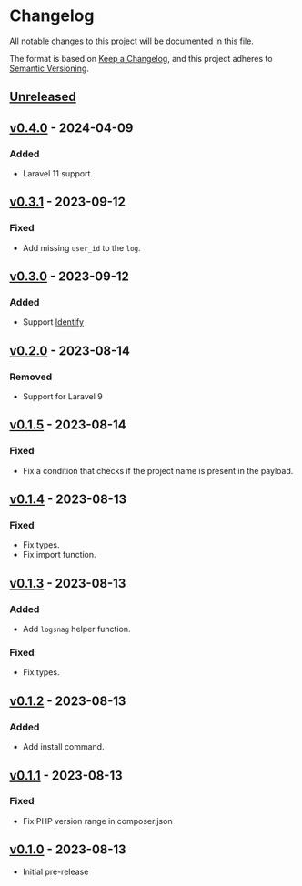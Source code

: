 # Changelog

All notable changes to this project will be documented in this file.

The format is based on [Keep a Changelog](https://keepachangelog.com/en/1.0.0/),
and this project adheres to [Semantic Versioning](https://semver.org/spec/v2.0.0.html).

## [Unreleased](https://github.com/hosmelq/laravel-logsnag/compare/v0.4.0...HEAD)

## [v0.4.0](https://github.com/hosmelq/laravel-logsnag/compare/v0.3.1...v0.4.0) - 2024-04-09

### Added

- Laravel 11 support.

## [v0.3.1](https://github.com/hosmelq/laravel-logsnag/compare/v0.3.0...v0.3.1) - 2023-09-12

### Fixed

- Add missing `user_id` to the `log`.

## [v0.3.0](https://github.com/hosmelq/laravel-logsnag/compare/v0.2.0...v0.3.0) - 2023-09-12

### Added

- Support [Identify](https://docs.logsnag.com/endpoints/identify)

## [v0.2.0](https://github.com/hosmelq/laravel-logsnag/compare/v0.1.5...v0.2.0) - 2023-08-14

### Removed

- Support for Laravel 9

## [v0.1.5](https://github.com/hosmelq/laravel-logsnag/compare/v0.1.4...v0.1.5) - 2023-08-14

### Fixed

- Fix a condition that checks if the project name is present in the payload.

## [v0.1.4](https://github.com/hosmelq/laravel-logsnag/compare/v0.1.3...v0.1.4) - 2023-08-13

### Fixed

- Fix types.
- Fix import function.

## [v0.1.3](https://github.com/hosmelq/laravel-logsnag/compare/v0.1.2...v0.1.3) - 2023-08-13

### Added

- Add `logsnag` helper function.

### Fixed

- Fix types.

## [v0.1.2](https://github.com/hosmelq/laravel-logsnag/compare/v0.1.1...v0.1.2) - 2023-08-13

### Added

- Add install command.

## [v0.1.1](https://github.com/hosmelq/laravel-logsnag/compare/v0.1.0...v0.1.1) - 2023-08-13

### Fixed

- Fix PHP version range in composer.json

## [v0.1.0](https://github.com/hosmelq/laravel-logsnag/releases/tag/v0.1.0) - 2023-08-13

- Initial pre-release
